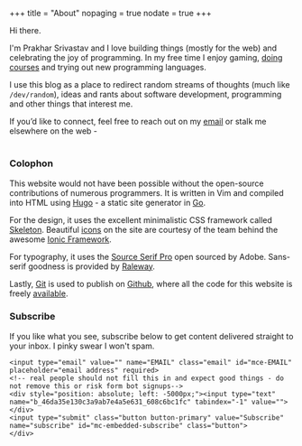 +++
title = "About"
nopaging = true
nodate = true
+++

Hi there.

I'm Prakhar Srivastav and I love building things (mostly for the web) and celebrating the joy of programming. In my free time I enjoy gaming, [doing courses](https://www.class-central.com/@prakhar) and trying out new programming languages.

I use this blog as a place to redirect random streams of thoughts (much like `/dev/random`), ideas and rants about software development, programming and other things that interest me.

<p>If you’d like to connect, feel free to reach out on my <a href="mailto:prakhar1989@gmail.com">email</a> or stalk me elsewhere on the web - 
<h1 class="social-me">
<a title="Github" href="http://github.com/prakhar1989"><i class="ion-social-octocat"></i></a> 
<a title="Hacker News" href="https://news.ycombinator.com/user?id=krat0sprakhar"><i class="ion-social-hackernews-outline"></i></a>
<a title="Twitter" href="https://twitter.com/prakharsriv9"><i class="ion-social-twitter"></i></a> 
<a title="LinkedIn" href="https://www.linkedin.com/in/prakharsrivastav"><i class="ion-social-linkedin-outline"></i></a> 
</h1>
</p>

### Colophon

This website would not have been possible without the open-source contributions of numerous programmers.  It is written in Vim and compiled into HTML 
using [Hugo](http://gohugo.io) - a static site generator in [Go](https://golang.org/). 

For the design, it uses the excellent minimalistic CSS framework called [Skeleton](http://getskeleton.com). Beautiful [icons](http://ionicons.com/) on the site are courtesy of the team behind the awesome [Ionic Framework](http://ionicframework.com/).

For typography, it uses the [Source Serif Pro](https://github.com/adobe-fonts/source-serif-pro) open sourced by Adobe. Sans-serif goodness is provided by [Raleway](https://github.com/theleagueof/raleway).

Lastly, [Git](http://git-scm.com/) is used to publish on [Github](http://github.com]), where all the code for this website is freely [available](https://github.com/prakhar1989/prakhar1989.github.com).

### Subscribe

If you like what you see, subscribe below to get content delivered straight to your inbox. I pinky swear I won't spam.

<div id="mc_embed_signup">
<form action="//prakhar.us8.list-manage.com/subscribe/post?u=46da35e130c3a9ab7e4a5e631&amp;id=608c6bc1fc" method="post" id="mc-embedded-subscribe-form" name="mc-embedded-subscribe-form" class="validate" target="_blank" novalidate>
    <div id="mc_embed_signup_scroll">
	
	<input type="email" value="" name="EMAIL" class="email" id="mce-EMAIL" placeholder="email address" required>
    <!-- real people should not fill this in and expect good things - do not remove this or risk form bot signups-->
    <div style="position: absolute; left: -5000px;"><input type="text" name="b_46da35e130c3a9ab7e4a5e631_608c6bc1fc" tabindex="-1" value=""></div>
    <input type="submit" class="button button-primary" value="Subscribe" name="subscribe" id="mc-embedded-subscribe" class="button">
    </div>
</form>
</div>

<!--End mc_embed_signup-->
